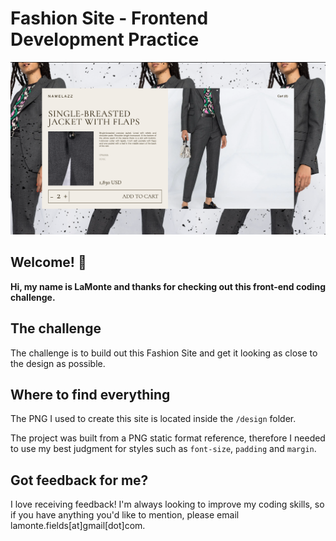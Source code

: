 # Fashion Site - Frontend Development Practice

![Design preview for the Fashion Site coding challenge](/design/NamelazzFinal.png)
## Welcome! 👋

**Hi, my name is LaMonte and thanks for checking out this front-end coding challenge.**

## The challenge

The challenge is to build out this Fashion Site and get it looking as close to the design as possible.

## Where to find everything

The PNG I used to create this site is located inside the `/design` folder.

The project was built from a PNG static format reference, therefore I needed to use my best judgment for styles such as `font-size`, `padding` and `margin`.

## Got feedback for me?

I love receiving feedback! I'm always looking to improve my coding skills, so if you have anything you'd like to mention, please email lamonte.fields[at]gmail[dot]com.

